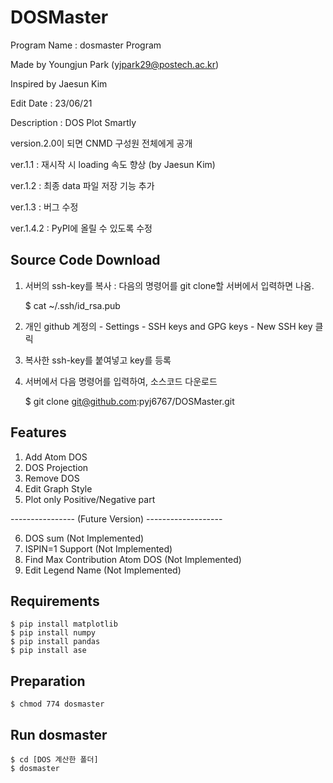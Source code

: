 # DOSMaster
Program Name : dosmaster Program

Made by Youngjun Park (yjpark29@postech.ac.kr)

Inspired by Jaesun Kim

Edit Date : 23/06/21

Description : DOS Plot Smartly


version.2.0이 되면 CNMD 구성원 전체에게 공개


ver.1.1 : 재시작 시 loading 속도 향상 (by Jaesun Kim)

ver.1.2 : 최종 data 파일 저장 기능 추가

ver.1.3 : 버그 수정

ver.1.4.2 : PyPI에 올릴 수 있도록 수정


## Source Code Download

   1) 서버의 ssh-key를 복사 : 다음의 명령어를 git clone할 서버에서 입력하면 나옴.
   
   
         $ cat ~/.ssh/id_rsa.pub
   3) 개인 github 계정의 - Settings - SSH keys and GPG keys - New SSH key 클릭
   4) 복사한 ssh-key를 붙여넣고 key를 등록
   5) 서버에서 다음 명령어를 입력하여, 소스코드 다운로드
   
         $ git clone git@github.com:pyj6767/DOSMaster.git


## Features
1) Add Atom DOS
2) DOS Projection
3) Remove DOS
4) Edit Graph Style
5) Plot only Positive/Negative part

---------------- (Future Version) -------------------

6) DOS sum (Not Implemented)
7) ISPIN=1 Support (Not Implemented)
8) Find Max Contribution Atom DOS (Not Implemented)
9) Edit Legend Name (Not Implemented)

## Requirements

    $ pip install matplotlib
    $ pip install numpy
    $ pip install pandas
    $ pip install ase


## Preparation

    $ chmod 774 dosmaster

## Run dosmaster

    $ cd [DOS 계산한 폴더]
    $ dosmaster
